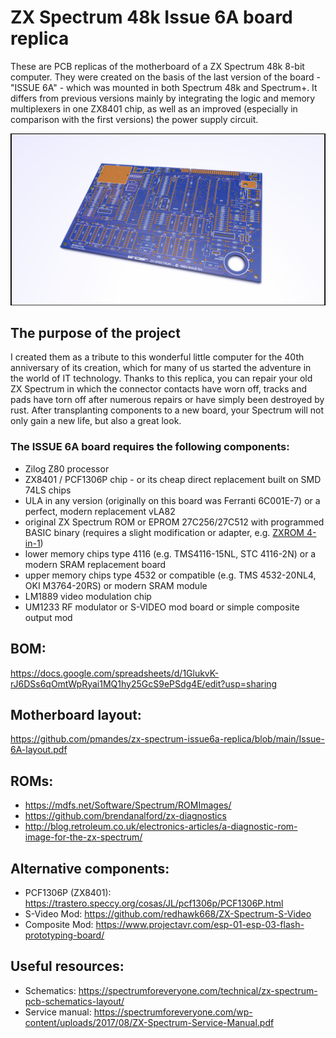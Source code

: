 # ZX Spectrum 48k Issue 6A board replica

These are PCB replicas of the motherboard of a ZX Spectrum 48k 8-bit computer. They were created on the basis of the last version of the board - "ISSUE 6A" - which was mounted in both Spectrum 48k and Spectrum+. It differs from previous versions mainly by integrating the logic and memory multiplexers in one ZX8401 chip, as well as an improved (especially in comparison with the first versions) the power supply circuit.

![ISSUE 6A motherboard](https://raw.githubusercontent.com/pmandes/zx-spectrum-issue6a-replica/main/images/zx48-1.1.png)

## The purpose of the project

I created them as a tribute to this wonderful little computer for the 40th anniversary of its creation, which for many of us started the adventure in the world of IT technology. Thanks to this replica, you can repair your old ZX Spectrum in which the connector contacts have worn off, tracks and pads have torn off after numerous repairs or have simply been destroyed by rust. After transplanting components to a new board, your Spectrum will not only gain a new life, but also a great look.

### The ISSUE 6A board requires the following components:

- Zilog Z80 processor
- ZX8401 / PCF1306P chip - or its cheap direct replacement built on SMD 74LS chips
- ULA in any version (originally on this board was Ferranti 6C001E-7) or a perfect, modern replacement vLA82
- original ZX Spectrum ROM or EPROM 27C256/27C512 with programmed BASIC binary (requires a slight modification or adapter, e.g. [ZXROM 4-in-1](https://github.com/pmandes/zx-spectrum-issue6a-replica/tree/main/ZX-ROM-4-in-1))
- lower memory chips type 4116 (e.g. TMS4116-15NL, STC 4116-2N) or a modern SRAM replacement board
- upper memory chips type 4532 or compatible (e.g. TMS 4532-20NL4, OKI M3764-20RS) or modern SRAM module
- LM1889 video modulation chip
- UM1233 RF modulator or S-VIDEO mod board or simple composite output mod

## BOM:

https://docs.google.com/spreadsheets/d/1GlukvK-rJ6DSs6qOmtWpRyai1MQ1hy25GcS9ePSdg4E/edit?usp=sharing

## Motherboard layout:

https://github.com/pmandes/zx-spectrum-issue6a-replica/blob/main/Issue-6A-layout.pdf

## ROMs:

- https://mdfs.net/Software/Spectrum/ROMImages/
- https://github.com/brendanalford/zx-diagnostics
- http://blog.retroleum.co.uk/electronics-articles/a-diagnostic-rom-image-for-the-zx-spectrum/

## Alternative components:

- PCF1306P (ZX8401): https://trastero.speccy.org/cosas/JL/pcf1306p/PCF1306P.html
- S-Video Mod: https://github.com/redhawk668/ZX-Spectrum-S-Video
- Composite Mod: https://www.projectavr.com/esp-01-esp-03-flash-prototyping-board/

## Useful resources:
- Schematics: https://spectrumforeveryone.com/technical/zx-spectrum-pcb-schematics-layout/
- Service manual: https://spectrumforeveryone.com/wp-content/uploads/2017/08/ZX-Spectrum-Service-Manual.pdf
